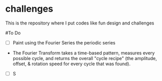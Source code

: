 # challenges
 This is the repository where I put codes like fun design and challenges



#To Do
- [ ] Paint using the Fourier Series the periodic series 
* The Fourier Transform takes a time-based pattern, measures every possible cycle, and returns the overall "cycle recipe" (the amplitude, offset, & rotation speed for every cycle that was found).

- [ ] S
